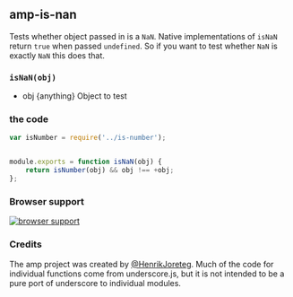 ## amp-is-nan

Tests whether object passed in is a `NaN`. Native implementations of `isNaN` return `true` when passed `undefined`. So if you want to test whether `NaN` is exactly `NaN` this does that. 

### `isNaN(obj)`

* obj {anything} Object to test

### the code

```javascript
var isNumber = require('../is-number');


module.exports = function isNaN(obj) {
    return isNumber(obj) && obj !== +obj;
};
```

### Browser support

[![browser support](https://ci.testling.com/henrikjoreteg/amp-is-nan.png)](https://ci.testling.com/ampersandjs/amp-is-nan)

### Credits

The amp project was created by [@HenrikJoreteg](http://twitter.com/henrikjoreteg). Much of the code for individual functions come from underscore.js, but it is not intended to be a pure port of underscore to individual modules.